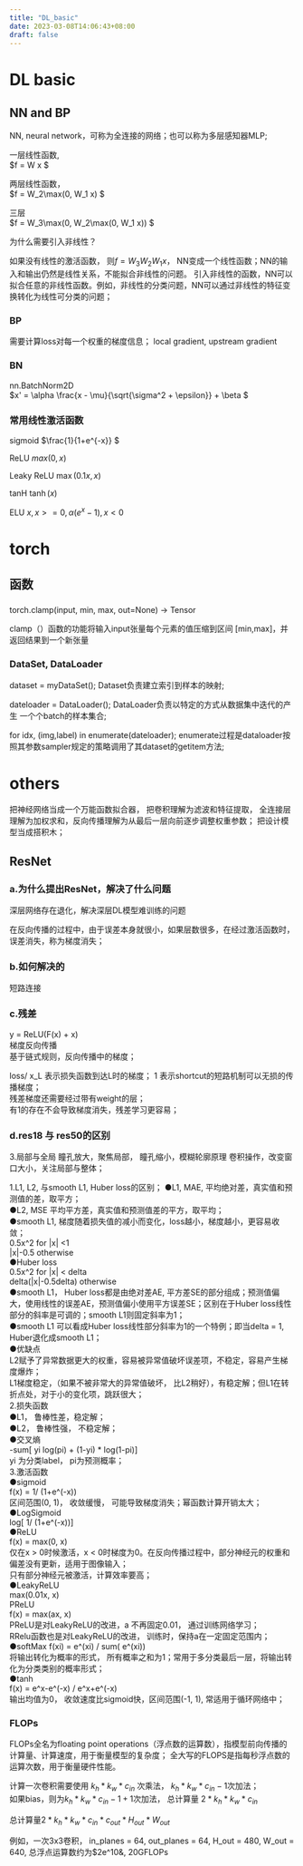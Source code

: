 ```yaml
---
title: "DL_basic"
date: 2023-03-08T14:06:43+08:00
draft: false
---
```

# DL basic
## NN and BP
NN, neural network，可称为全连接的网络；也可以称为多层感知器MLP;

一层线性函数,  
$f = W x  $

两层线性函数，  
$f = W_2\max(0, W_1 x) $

三层  
$f = W_3\max(0, W_2\max(0, W_1 x)) $

为什么需要引入非线性？

如果没有线性的激活函数， 则$f = W_3W_2W_1x$， NN变成一个线性函数；NN的输入和输出仍然是线性关系，不能拟合非线性的问题。
引入非线性的函数，NN可以拟合任意的非线性函数。例如，非线性的分类问题，NN可以通过非线性的特征变换转化为线性可分类的问题；

### BP
需要计算loss对每一个权重的梯度信息；
local gradient, upstream gradient

### BN
nn.BatchNorm2D  
$x' = \alpha \frac{x - \mu}{\sqrt{\sigma^2 + \epsilon}} + \beta
$



### 常用线性激活函数
sigmoid $\frac{1}{1+e^{-x}} $

ReLU $max(0, x)$

Leaky ReLU  $\max(0.1x, x)$

tanH $\tanh (x)$

ELU $x, x >= 0, \alpha (e^x-1), x < 0$



# torch 
## 函数
###
torch.clamp(input, min, max, out=None) → Tensor

clamp（）函数的功能将输入input张量每个元素的值压缩到区间 [min,max]，并返回结果到一个新张量

### DataSet, DataLoader
dataset = myDataSet(); Dataset负责建立索引到样本的映射;  

dateloader = DataLoader(); DataLoader负责以特定的方式从数据集中迭代的产生 一个个batch的样本集合;   

for idx, (img,label) in enumerate(dateloader); enumerate过程是dataloader按照其参数sampler规定的策略调用了其dataset的getitem方法;

# others  
把神经网络当成一个万能函数拟合器， 把卷积理解为滤波和特征提取，
全连接层理解为加权求和，反向传播理解为从最后一层向前逐步调整权重参数；
把设计模型当成搭积木；

## ResNet
### a.为什么提出ResNet，解决了什么问题  
深层网络存在退化，解决深层DL模型难训练的问题

在反向传播的过程中，由于误差本身就很小，如果层数很多，在经过激活函数时，误差消失，称为梯度消失；
### b.如何解决的

短路连接

### c.残差
y = ReLU(F(x) + x)    
梯度反向传播  
基于链式规则，反向传播中的梯度；  

loss/ x_L 表示损失函数到达L时的梯度；
1 表示shortcut的短路机制可以无损的传播梯度；  
残差梯度还需要经过带有weight的层；  
有1的存在不会导致梯度消失，残差学习更容易；  
###  d.res18 与 res50的区别  

3.局部与全局
瞳孔放大，聚焦局部， 瞳孔缩小，模糊轮廓原理
卷积操作，改变窗口大小，关注局部与整体；

1.L1, L2, 与smooth L1, Huber loss的区别； 
●L1, MAE, 平均绝对差，真实值和预测值的差，取平方；  
●L2, MSE 平均平方差，真实值和预测值差的平方，取平均；  
●smooth L1, 梯度随着损失值的减小而变化，loss越小，梯度越小，更容易收敛；  
0.5x^2 for |x| <1  
|x|-0.5 otherwise  
●Huber loss  
0.5x^2  for |x| < delta  
delta(|x|-0.5delta) otherwise  
●smooth L1， Huber loss都是由绝对差AE, 平方差SE的部分组成；预测值偏大，使用线性的误差AE，预测值偏小使用平方误差SE；区别在于Huber loss线性部分的斜率是可调的；smooth L1则固定斜率为1；  
●smooth L1 可以看成Huber loss线性部分斜率为1的一个特例；即当delta = 1, Huber退化成smooth L1；  
●优缺点  
L2赋予了异常数据更大的权重，容易被异常值破坏误差项，不稳定，容易产生梯度爆炸；  
L1梯度稳定，（如果不被非常大的异常值破坏， 比L2稍好），有稳定解；但L1在转折点处，对于小的变化项，跳跃很大；  
2.损失函数  
●L1， 鲁棒性差，稳定解；  
●L2， 鲁棒性强， 不稳定解；  
●交叉熵  
-sum[ yi  log(pi) + (1-yi) * log(1-pi)]  
yi 为分类label， pi为预测概率；  
3.激活函数  
●sigmoid  
f(x)  = 1/ (1+e^(-x))  
区间范围(0, 1)， 收敛缓慢， 可能导致梯度消失；幂函数计算开销太大；  
●LogSigmoid  
log[ 1/ (1+e^(-x))]  
●ReLU  
f(x) = max(0, x)  
仅在x > 0时候激活，x < 0时梯度为0。在反向传播过程中，部分神经元的权重和偏差没有更新，适用于图像输入；  
只有部分神经元被激活，计算效率要高；	 
●LeakyReLU  
max(0.01x, x)  
PReLU   
f(x) = max(ax, x)  
PReLU是对LeakyReLU的改进，a 不再固定0.01， 通过训练网络学习；  
RRelu函数也是对LeakyReLU的改进， 训练时，保持a在一定固定范围内；  
●softMax
f(xi) = e^(xi) / sum( e^(xi))  
将输出转化为概率的形式， 所有概率之和为1；常用于多分类最后一层，将输出转化为分类类别的概率形式；  
●tanh  
f(x)  = e^x-e^(-x)  /  e^x+e^(-x)  
输出均值为0， 收敛速度比sigmoid快，区间范围(-1, 1),  常适用于循环网络中；  

### FLOPs
FLOPs全名为floating point operations（浮点数的运算数），指模型前向传播的计算量、计算速度，用于衡量模型的复杂度；
全大写的FLOPS是指每秒浮点数的运算次数，用于衡量硬件性能。

计算一次卷积需要使用 $k_h * k_w * c_{in}$ 次乘法， $k_h * k_w * c_{in} - 1$次加法；  
如果bias，则为$k_h * k_w * c_{in} - 1 + 1$次加法， 总计算量 $2 * k_h * k_w * c_{in}$  

总计算量$2 * k_h * k_w * c_{in} * c_{out} * H_{out} * W_{out}$

例如，一次3x3卷积， in_planes = 64, out_planes = 64, H_out = 480, W_out = 640, 总浮点运算数约为$2e^10&, 20GFLOPs
